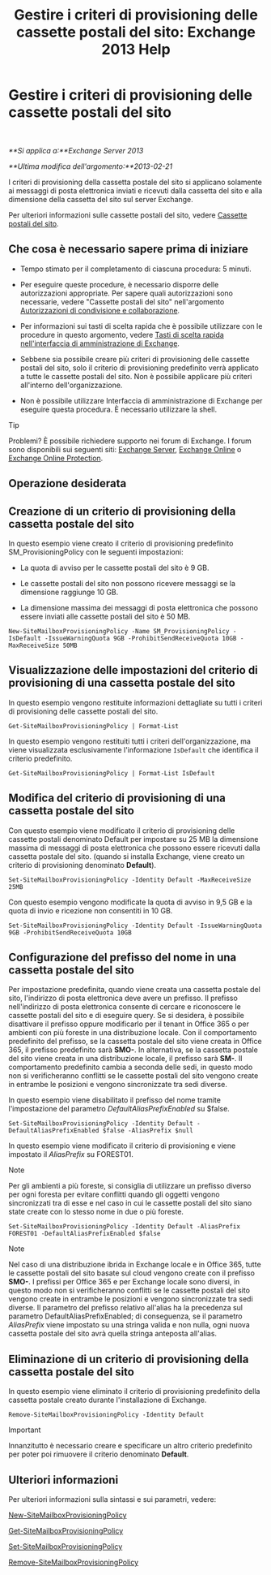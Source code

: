 ﻿---
title: 'Gestire i criteri di provisioning delle cassette postali del sito: Exchange 2013 Help'
TOCTitle: Gestire i criteri di provisioning delle cassette postali del sito
ms:assetid: 2f160d1a-a031-461f-8d29-c9cd49ca1645
ms:mtpsurl: https://technet.microsoft.com/it-it/library/JJ710340(v=EXCHG.150)
ms:contentKeyID: 50480351
ms.date: 05/22/2018
mtps_version: v=EXCHG.150
ms.translationtype: MT
---

# Gestire i criteri di provisioning delle cassette postali del sito

 

_**Si applica a:**Exchange Server 2013_

_**Ultima modifica dell'argomento:**2013-02-21_

I criteri di provisioning della cassetta postale del sito si applicano solamente ai messaggi di posta elettronica inviati e ricevuti dalla cassetta del sito e alla dimensione della cassetta del sito sul server Exchange.

Per ulteriori informazioni sulle cassette postali del sito, vedere [Cassette postali del sito](site-mailboxes-exchange-2013-help.md).

## Che cosa è necessario sapere prima di iniziare

  - Tempo stimato per il completamento di ciascuna procedura: 5 minuti.

  - Per eseguire queste procedure, è necessario disporre delle autorizzazioni appropriate. Per sapere quali autorizzazioni sono necessarie, vedere "Cassette postali del sito" nell'argomento [Autorizzazioni di condivisione e collaborazione](sharing-and-collaboration-permissions-exchange-2013-help.md).

  - Per informazioni sui tasti di scelta rapida che è possibile utilizzare con le procedure in questo argomento, vedere [Tasti di scelta rapida nell'interfaccia di amministrazione di Exchange](keyboard-shortcuts-in-the-exchange-admin-center-exchange-online-protection-help.md).

  - Sebbene sia possibile creare più criteri di provisioning delle cassette postali del sito, solo il criterio di provisioning predefinito verrà applicato a tutte le cassette postali del sito. Non è possibile applicare più criteri all'interno dell'organizzazione.

  - Non è possibile utilizzare Interfaccia di amministrazione di Exchange per eseguire questa procedura. È necessario utilizzare la shell.


> [!TIP]
> Problemi? È possibile richiedere supporto nei forum di Exchange. I forum sono disponibili sui seguenti siti: <A href="https://go.microsoft.com/fwlink/p/?linkid=60612">Exchange Server</A>, <A href="https://go.microsoft.com/fwlink/p/?linkid=267542">Exchange Online</A> o <A href="https://go.microsoft.com/fwlink/p/?linkid=285351">Exchange Online Protection</A>.



## Operazione desiderata

## Creazione di un criterio di provisioning della cassetta postale del sito

In questo esempio viene creato il criterio di provisioning predefinito SM\_ProvisioningPolicy con le seguenti impostazioni:

  - La quota di avviso per le cassette postali del sito è 9 GB.

  - Le cassette postali del sito non possono ricevere messaggi se la dimensione raggiunge 10 GB.

  - La dimensione massima dei messaggi di posta elettronica che possono essere inviati alle cassette postali del sito è 50 MB.

<!-- end list -->

    New-SiteMailboxProvisioningPolicy -Name SM_ProvisioningPolicy -IsDefault -IssueWarningQuota 9GB -ProhibitSendReceiveQuota 10GB -MaxReceiveSize 50MB

## Visualizzazione delle impostazioni del criterio di provisioning di una cassetta postale del sito

In questo esempio vengono restituite informazioni dettagliate su tutti i criteri di provisioning delle cassette postali del sito.

    Get-SiteMailboxProvisioningPolicy | Format-List

In questo esempio vengono restituiti tutti i criteri dell'organizzazione, ma viene visualizzata esclusivamente l'informazione `IsDefault` che identifica il criterio predefinito.

    Get-SiteMailboxProvisioningPolicy | Format-List IsDefault

## Modifica del criterio di provisioning di una cassetta postale del sito

Con questo esempio viene modificato il criterio di provisioning delle cassette postali denominato Default per impostare su 25 MB la dimensione massima di messaggi di posta elettronica che possono essere ricevuti dalla cassetta postale del sito. (quando si installa Exchange, viene creato un criterio di provisioning denominato **Default**).

    Set-SiteMailboxProvisioningPolicy -Identity Default -MaxReceiveSize 25MB

Con questo esempio vengono modificate la quota di avviso in 9,5 GB e la quota di invio e ricezione non consentiti in 10 GB.

    Set-SiteMailboxProvisioningPolicy -Identity Default -IssueWarningQuota 9GB -ProhibitSendReceiveQuota 10GB

## Configurazione del prefisso del nome in una cassetta postale del sito

Per impostazione predefinita, quando viene creata una cassetta postale del sito, l'indirizzo di posta elettronica deve avere un prefisso. Il prefisso nell'indirizzo di posta elettronica consente di cercare e riconoscere le cassette postali del sito e di eseguire query. Se si desidera, è possibile disattivare il prefisso oppure modificarlo per il tenant in Office 365 o per ambienti con più foreste in una distribuzione locale. Con il comportamento predefinito del prefisso, se la cassetta postale del sito viene creata in Office 365, il prefisso predefinito sarà **SMO-**. In alternativa, se la cassetta postale del sito viene creata in una distribuzione locale, il prefisso sarà **SM-**. Il comportamento predefinito cambia a seconda delle sedi, in questo modo non si verificheranno conflitti se le cassette postali del sito vengono create in entrambe le posizioni e vengono sincronizzate tra sedi diverse.

In questo esempio viene disabilitato il prefisso del nome tramite l'impostazione del parametro *DefaultAliasPrefixEnabled* su $false.

    Set-SiteMailboxProvisioningPolicy -Identity Default -DefaultAliasPrefixEnabled $false -AliasPrefix $null

In questo esempio viene modificato il criterio di provisioning e viene impostato il *AliasPrefix* su FOREST01.


> [!NOTE]
> Per gli ambienti a più foreste, si consiglia di utilizzare un prefisso diverso per ogni foresta per evitare conflitti quando gli oggetti vengono sincronizzati tra di esse e nel caso in cui le cassette postali del sito siano state create con lo stesso nome in due o più foreste.



    Set-SiteMailboxProvisioningPolicy -Identity Default -AliasPrefix FOREST01 -DefaultAliasPrefixEnabled $false


> [!NOTE]
> Nel caso di una distribuzione ibrida in Exchange locale e in Office 365, tutte le cassette postali del sito basate sul cloud vengono create con il prefisso <STRONG>SMO-</STRONG>. I prefissi per Office 365 e per Exchange locale sono diversi, in questo modo non si verificheranno conflitti se le cassette postali del sito vengono create in entrambe le posizioni e vengono sincronizzate tra sedi diverse. Il parametro del prefisso relativo all'alias ha la precedenza sul parametro DefaultAliasPrefixEnabled; di conseguenza, se il parametro <EM>AliasPrefix</EM> viene impostato su una stringa valida e non nulla, ogni nuova cassetta postale del sito avrà quella stringa anteposta all'alias.



## Eliminazione di un criterio di provisioning della cassetta postale del sito

In questo esempio viene eliminato il criterio di provisioning predefinito della cassetta postale creato durante l'installazione di Exchange.

    Remove-SiteMailboxProvisioningPolicy -Identity Default


> [!IMPORTANT]
> Innanzitutto è necessario creare e specificare un altro criterio predefinito per poter poi rimuovere il criterio denominato <STRONG>Default</STRONG>.



## Ulteriori informazioni

Per ulteriori informazioni sulla sintassi e sui parametri, vedere:

[New-SiteMailboxProvisioningPolicy](https://technet.microsoft.com/it-it/library/jj218647\(v=exchg.150\))

[Get-SiteMailboxProvisioningPolicy](https://technet.microsoft.com/it-it/library/jj218617\(v=exchg.150\))

[Set-SiteMailboxProvisioningPolicy](https://technet.microsoft.com/it-it/library/jj218624\(v=exchg.150\))

[Remove-SiteMailboxProvisioningPolicy](https://technet.microsoft.com/it-it/library/jj218672\(v=exchg.150\))


